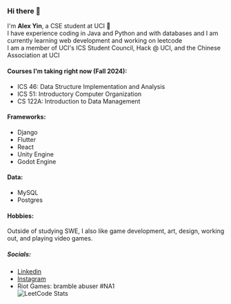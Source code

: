 ### Hi there 👋

I'm **Alex Yin**, a CSE student at UCI 🐜  
I have experience coding in Java and Python and with databases and I am currently learning web development and working on leetcode  
I am a member of UCI's ICS Student Council, Hack @ UCI, and the Chinese Association at UCI  
#### Courses I'm taking right now (Fall 2024):  
- ICS 46: Data Structure Implementation and Analysis
- ICS 51: Introductory Computer Organization
- CS 122A:  Introduction to Data Management
#### Frameworks:  
- Django
- Flutter
- React
- Unity Engine
- Godot Engine  
#### Data:  
- MySQL
- Postgres
#### Hobbies:  
Outside of studying SWE, I also like game development, art, design, working out, and playing video games.  
##### Socials:  
- [Linkedin](https://www.linkedin.com/in/alexander-yin-55314b248)
- [Instagram](https://www.instagram.com/ale.xyin)
- Riot Games: bramble abuser #NA1  
![LeetCode Stats](https://leetcard.jacoblin.cool/alexyyyy?theme=dark&font=IBM%20Plex%20Mono)
<!--
**alexy-ok/alexy-ok** is a ✨ _special_ ✨ repository because its `README.md` (this file) appears on your GitHub profile.

Here are some ideas to get you started:

- 🔭 I’m currently working on ...
- 🌱 I’m currently learning ...
- 👯 I’m looking to collaborate on ...
- 🤔 I’m looking for help with ...
- 💬 Ask me about ...
- 📫 How to reach me: ...
- 😄 Pronouns: ...
- ⚡ Fun fact: ...
-->
